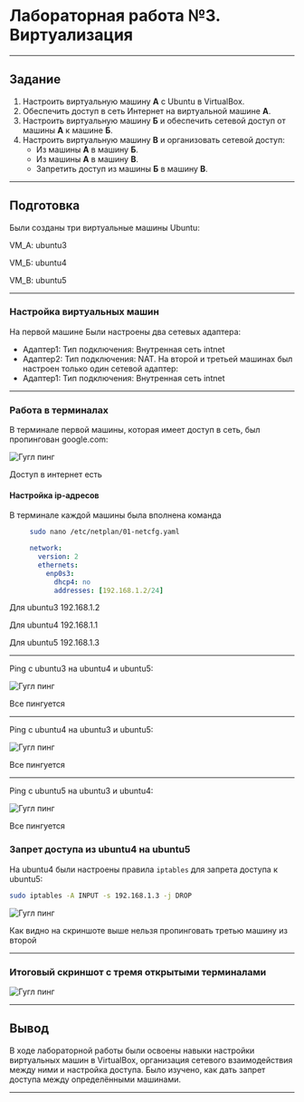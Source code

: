 # Лабораторная работа №3. Виртуализация

---

## Задание
1. Настроить виртуальную машину **А** с Ubuntu в VirtualBox.
2. Обеспечить доступ в сеть Интернет на виртуальной машине **А**.
3. Настроить виртуальную машину **Б** и обеспечить сетевой доступ от машины **А** к машине **Б**.
4. Настроить виртуальную машину **В** и организовать сетевой доступ:
   - Из машины **А** в машину **Б**.
   - Из машины **А** в машину **В**.
   - Запретить доступ из машины **Б** в машину **В**.

---

## Подготовка

Были созданы три виртуальные машины Ubuntu:

VM_A: ubuntu3

VM_Б: ubuntu4

VM_B: ubuntu5

---
### Настройка виртуальных машин
На первой машине Были настроены два сетевых адаптера:
   - Адаптер1: Тип подключения: Внутренная сеть intnet
   - Адаптер2: Тип подключения: NAT.
На второй и третьей машинах был настроен только один сетевой адаптер:
   - Адаптер1: Тип подключения: Внутренная сеть intnet
    
---

### Работа в терминалах 
В терминале первой машины, которая имеет доступ в сеть, был пропингован google.com:

![Гугл пинг](images/ubuntu3_1.png)

Доступ в интернет есть

#### Настройка ip-адресов

В терминале каждой машины была вполнена команда
```bash
     sudo nano /etc/netplan/01-netcfg.yaml
```

```yaml
     network:
       version: 2
       ethernets:
         enp0s3:
           dhcp4: no
           addresses: [192.168.1.2/24]
```
Для ubuntu3 192.168.1.2

Для ubuntu4 192.168.1.1

Для ubuntu5 192.168.1.3

---
Ping с ubuntu3 на ubuntu4 и ubuntu5:

![Гугл пинг](images/ubuntu3_2.png)

Все пингуется

---

Ping с ubuntu4 на ubuntu3 и ubuntu5:

![Гугл пинг](images/ubuntu4_2.png)

Все пингуется

---

Ping с ubuntu5 на ubuntu3 и ubuntu4:

![Гугл пинг](images/ubuntu5_2.png)

Все пингуется

### Запрет доступа из ubuntu4 на ubuntu5
На ubuntu4 были настроены правила `iptables` для запрета доступа к ubuntu5:
   ```bash
   sudo iptables -A INPUT -s 192.168.1.3 -j DROP
   ```
![Гугл пинг](images/ubuntu4_3.png)

Как видно на скриншоте выше нельзя пропинговать третью машину из второй


---
### Итоговый скриншот с тремя открытыми терминалами
![Гугл пинг](images/all.png)

---

## Вывод
В ходе лабораторной работы были освоены навыки настройки виртуальных машин в VirtualBox, организация сетевого взаимодействия между ними и настройка доступа. Было изучено, как дать запрет доступа между определёнными машинами.

--- 
